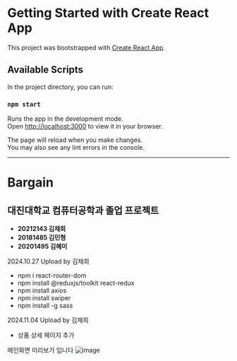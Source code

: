 # Getting Started with Create React App

This project was bootstrapped with [Create React App](https://github.com/facebook/create-react-app).

## Available Scripts

In the project directory, you can run:

### `npm start`

Runs the app in the development mode.\
Open [http://localhost:3000](http://localhost:3000) to view it in your browser.

The page will reload when you make changes.\
You may also see any lint errors in the console.

---------------------------------------

# Bargain 

## 대진대학교 컴퓨터공학과 졸업 프로젝트
- **20212143 김채희**
- **20181485 김민형**
- **20201495 김혜미**


2024.10.27 Upload by 김채희

- npm i react-router-dom
- npm install @reduxjs/toolkit react-redux
- npm install axios
- npm install swiper
- npm install -g sass

2024.11.04 Upload by 김채희
- 상품 상세 페이지 추가

메인화면 미리보기 입니다
![image](https://github.com/user-attachments/assets/cb04474c-1fde-4005-b501-a2d211fea959)





